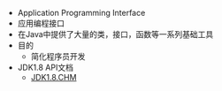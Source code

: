 - Application Programming Interface
- 应用编程接口
- 在Java中提供了大量的类，接口，函数等一系列基础工具
- 目的
	- 简化程序员开发
- JDK1.8 API文档
	- [JDK1.8.CHM](../assets/JDK1.8_1649904511236_0.CHM)
